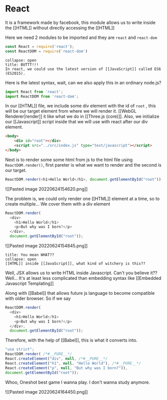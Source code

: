 # React
It is a framework made by facebook, this module  allows us to write inside the [[HTML]] without directly accessing the [[HTML]]

Here we need 2 modules to be imported and they are `react` and `react-dom`

```js
const React = require('react');
const ReactDOM = require('react-dom')
```

```ad-Attention
collapse: open
title: BUTTT!!!
In react, we could use the latest version of [[JavaScript]] called ES6 (ES2015). 

```
Here is the latest syntax, wait, can we also apply this in an ordinary node.js?

```js
import React from 'react';
import ReactDOM from 'react-dom';
```

In our [[HTML]] file, we include some div element with the id of `root` , this will be our target element from where we will render it.  [[WebGL Renderer|render]] it like what we do in [[Three.js (core)]]. Also, we initialize our [[Javascript]] script inside that we will use with react after our div element. 

```html
<body>
	<div id="root"></div>
	<script src="../src/index.js" type="text/javascript"></script>
</body>
```

Next is to render some some html from js to the html file using `ReactDOM.render()`, first pareter is what we want to render and the second is our target. 

```js
ReactDOM.render(<h1>Hello World</h1>, document.getElementById("root"));
```

![[Pasted image 20220624154620.png]]

The problem is, we could only render one [[HTML]] element at a time, so to create multiple... We cover them with a div element
```js
ReactDOM.render(
  <div>
    <h1>Hello World</h1>
    <p>But why was I born?</p>
  </div>,
  document.getElementById("root"));
```

![[Pasted image 20220624154845.png]]

```ad-Notice
title: You mean WHAT??
collapse: open
[[HTML]] inside [[JavaScript]], what kind of witchery is this??

```

Well, JSX allows us to write HTML inside Javascript. Can't you believe it?? Well... It's at least less complicated than embedding syntax like [[Embedded Javascript Templating]] 

Along with [[Babel]] that allows future js language to become compatible with older browser. 
So if we say
```js
ReactDOM.render(
  <div>
    <h1>Hello World</h1>
    <p>But why was I born?</p>
  </div>,
  document.getElementById("root"));
```

Therefore, with the help of [[Babel]], this is what it converts into.

```js
"use strict";
ReactDOM.render( /*#__PURE__*/
React.createElement("div", null, /*#__PURE__*/
React.createElement("h1", null, "Hello World"), /*#__PURE__*/
React.createElement("p", null, "But why was I born?")),
document.getElementById("root"));
```


Whoo, Oneshot best game I wanna play. I don't wanna study anymore.

![[Pasted image 20220624164450.png]]